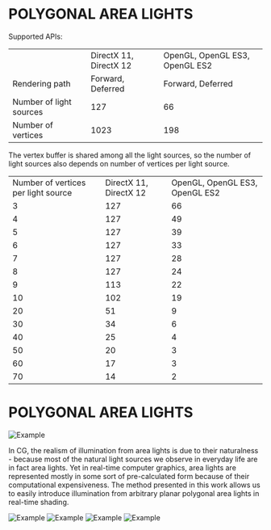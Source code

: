 
# POLYGONAL AREA LIGHTS

Supported APIs:

<table>
    <tr>
	<td></td>
        <td>DirectX 11, DirectX 12</td>
        <td>OpenGL, OpenGL ES3, OpenGL ES2</td>
    </tr>
    <tr>
	<td>Rendering path</td>
        <td>Forward, Deferred</td>
        <td>Forward, Deferred</td>
    </tr>
    <tr>
	<td>Number of light sources</td>
        <td>127</td>
        <td>66</td>
    </tr>
    <tr>
	<td>Number of vertices</td>
        <td>1023</td>
        <td>198</td>
    </tr>
</table>

The vertex buffer is shared among all the light sources, so the number of light sources also depends on number of vertices per light source.

<table>
    <tr>
	<td>Number of vertices per light source</td>
        <td>DirectX 11, DirectX 12</td>
        <td>OpenGL, OpenGL ES3, OpenGL ES2</td>
    </tr>
    <tr>
	<td>3</td>
        <td>127</td>
        <td>66</td>
    </tr>
    <tr>
	<td>4</td>
        <td>127</td>
        <td>49</td>
    </tr>
    <tr>
	<td>5</td>
        <td>127</td>
        <td>39</td>
    </tr>
    <tr>
	<td>6</td>
        <td>127</td>
        <td>33</td>
    </tr>
    <tr>
	<td>7</td>
        <td>127</td>
        <td>28</td>
    </tr>
    <tr>
	<td>8</td>
        <td>127</td>
        <td>24</td>
    </tr>
    <tr>
	<td>9</td>
        <td>113</td>
        <td>22</td>
    </tr>
    <tr>
	<td>10</td>
        <td>102</td>
        <td>19</td>
    </tr>
    <tr>
	<td>20</td>
        <td>51</td>
        <td>9</td>
    </tr>
    <tr>
	<td>30</td>
        <td>34</td>
        <td>6</td>
    </tr>
    <tr>
	<td>40</td>
        <td>25</td>
        <td>4</td>
    </tr>
    <tr>
	<td>50</td>
        <td>20</td>
        <td>3</td>
    </tr>
    <tr>
	<td>60</td>
        <td>17</td>
        <td>3</td>
    </tr>
    <tr>
	<td>70</td>
        <td>14</td>
        <td>2</td>
    </tr>
</table>

# POLYGONAL AREA LIGHTS

![Example](https://media.licdn.com/mpr/mpr/AAEAAQAAAAAAAAfcAAAAJDQ5MGQyNzE4LTk3NDYtNDRiOS1hZTMxLTNiNWY2ZmJlN2NkYw.png)

In CG, the realism of illumination from area lights is due to their naturalness - because most of the natural light sources we observe in everyday life are in fact area lights. Yet in real-time computer graphics, area lights are represented mostly in some sort of pre-calculated form because of their computational expensiveness. 
The method presented in this work allows us to easily introduce illumination from arbitrary planar polygonal area lights in real-time shading.

![Example](https://media.licdn.com/mpr/mpr/AAEAAQAAAAAAAAlxAAAAJDkzNDJiODY4LTkzYTQtNDNhNC04NTQyLWJkNjcwNTE4MzM5Ng.png)
![Example](https://media.licdn.com/mpr/mpr/AAEAAQAAAAAAAAlOAAAAJGZlN2NhMTRhLWQwZTUtNGIzZC1iMmU2LTY0ODNlNDFkYTBiOQ.png)
![Example](https://media.licdn.com/mpr/mpr/AAEAAQAAAAAAAAiqAAAAJDM5ZTQyMjVkLWM5MTEtNDI3Mi05MjcxLWIyYjQ4MzM4Mzc4OQ.png)
![Example](https://github.com/bad3p/PAL/blob/master/Docs/Images/Specular.png)
